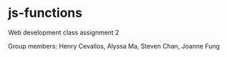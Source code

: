 # js-functions

Web development class assignment 2

Group members: Henry Cevallos, Alyssa Ma, Steven Chan, Joanne Fung
